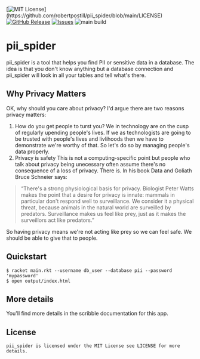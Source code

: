 [![MIT License](https://img.shields.io/apm/l/atomic-design-ui.svg?)](https://github.com/robertpostill/pii_spider/blob/main/LICENSE)
[![GitHub Release](https://img.shields.io/github/release/privay-net/pii_spider.svg?style=flat)]() 
[![Issues](https://img.shields.io/github/issues-raw/privay-net/pii_spider.svg?maxAge=25000)](https://github.com/privay-net/pii_spider/issues) 
![main build](https://github.com/privay-net/pii_spider/actions/workflows/test.yml/badge.svg?branch=main)

# pii_spider
pii_spider is a tool that helps you find PII or sensitive data in a database.  The idea is that you don't know anything but a database connection and pii_spider will look in all your tables and tell what's there.

## Why Privacy Matters
OK, why should you care about privacy?  I'd argue there are two reasons privacy matters:
1. How do you get people to turst you?
We in technology are on the cusp of regularly upending people's lives.  If we as technologists are going to be trusted with people's lives and livlihoods then we have to demonstrate we're worthy of that.  So let's do so by managing people's data properly.
2. Privacy is safety
This is not a computing-specific point but people who talk about privacy being unecessary often assume there's no consequence of a loss of privacy.  There is.  In his book Data and Goliath Bruce Schneier says:
> “There's a strong physiological basis for privacy. Biologist Peter Watts makes the point that a desire for privacy is innate: mammals in particular don't respond well to surveillance. We consider it a physical threat, because animals in the natural world are surveilled by predators. Surveillance makes us feel like prey, just as it makes the surveillors act like predators.”

So having privacy means we're not acting like prey so we can feel safe.  We should be able to give that to people.

## Quickstart

    $ racket main.rkt --username db_user --database pii --password 'mypassword'
    $ open output/index.html

## More details
You'll find more details in the scribble documentation for this app.

## License

    pii_spider is licensed under the MIT License see LICENSE for more details.


